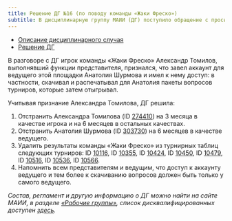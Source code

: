 ```yaml
---
title: Решение ДГ №16 (по поводу команды «Жаки Фреско»)
subtitle: В дисциплинарную группу МАИИ (ДГ) поступило обращение с просьбой проверить честность результатов команды «Жаки Фреско» (Самара) на нескольких турнирах.
---
```


- [Описание дисциплинарного случая](#description)
- [Решение ДГ](#judgement)

<a name="description"></a> В разговоре с ДГ игрок команды «Жаки Фреско» Александр Томилов, выполнявший функции представителя, признался, что завел аккаунт для ведущего этой площадки Анатолия Шурмова и имел к нему доступ: в частности, скачивал и распечатывал для Анатолия пакеты вопросов турниров, которые затем отыгрывал.

<a name="judgement"></a>Учитывая признание Александра Томилова, ДГ решила:
1. Отстранить Александра Томилова (ID [274410](https://rating.chgk.info/player/274410)) на 3 месяца в качестве игрока и на 6 месяцев в остальных качествах.
2. Отстранить Анатолия Шурмова (ID [303730](https://rating.chgk.info/player/303730)) на 6 месяцев в качестве ведущего.
3. Удалить результаты команды «Жаки Фреско» из турнирных таблиц следующих турниров: ID [10116](https://rating.chgk.info/tournament/10116), ID [10355](https://rating.chgk.info/tournament/10355), ID [10424](https://rating.chgk.info/tournament/10424), ID [10450](https://rating.chgk.info/tournament/10450), ID [10479](https://rating.chgk.info/tournament/10479), ID [10516](https://rating.chgk.info/tournament/10516), ID [10536](https://rating.chgk.info/tournament/10536), ID [10566](https://rating.chgk.info/tournament/10566).
4. Напомнить всем представителям и ведущим, что доступ к аккаунту ведущего и тем более к скачиванию вопросов должен быть только у самого ведущего.

*Состав, регламент и другую информацию о ДГ можно найти на сайте МАИИ, в разделе [«Рабочие группы»](https://www.maii.li/p/who#dg), список дисквалифицированных доступен [здесь](https://www.maii.li/p/disqual).*